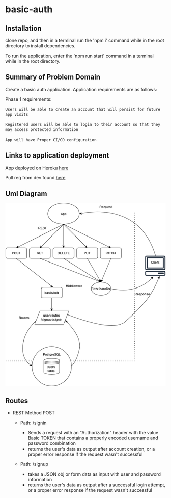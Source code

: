 # basic-auth

## Installation

  clone repo, and then in a terminal run the 'npm i' command while in the root directory to install dependencies. 
  
  To run the application, enter the 'npm run start' command in a terminal while in the root directory.

## Summary of Problem Domain

  Create a basic auth application. Application requirements are as follows:
  
  Phase 1 requirements:

    Users will be able to create an account that will persist for future app visits

    Registered users will be able to login to their account so that they may access protected information

    App will have Proper CI/CD configuration

## Links to application deployment

  App deployed on Heroku [here](https://basic-auth-class06.herokuapp.com/)

  Pull req from dev found [here](https://github.com/Beers15/basic-auth/pull/1)

## Uml Diagram

![diagram](./uml-diagram.png)

## Routes

* REST Method POST
  * Path: /signin
    * Sends a request with an "Authorization" header with the value Basic TOKEN that contains a properly encoded username and password combination
    * returns the user's data as output after account creation, or a proper error response if the request wasn't successful

  * Path: /signup
    * takes a JSON obj or form data as input with user and password information
    * returns the user's data as output after a successful login attempt, or a proper error response if the request wasn't successful

